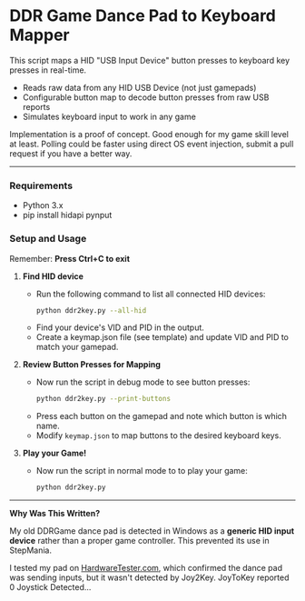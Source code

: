 # DDR Game Dance Pad to Keyboard Mapper

This script maps a HID "USB Input Device" button presses to keyboard key presses in real-time. 

* Reads raw data from any HID USB Device (not just gamepads)
* Configurable button map to decode button presses from raw USB reports  
* Simulates keyboard input to work in any game  

Implementation is a proof of concept. Good enough for my game skill level at least. Polling could be faster using direct OS event injection, submit a pull request if you have a better way.

---

### Requirements
- Python 3.x  
- pip install hidapi pynput

### Setup and Usage
Remember: **Press Ctrl+C to exit**

1. **Find HID device**  
   - Run the following command to list all connected HID devices:  
     ```sh
     python ddr2key.py --all-hid
     ```
   - Find your device's VID and PID in the output.
   - Create a keymap.json file (see template) and update VID and PID to match your gamepad.

2. **Review Button Presses for Mapping**  
   - Now run the script in debug mode to see button presses:  
     ```sh
     python ddr2key.py --print-buttons
     ```
   - Press each button on the gamepad and note which button is which name.
   - Modify `keymap.json` to map buttons to the desired keyboard keys.

3. **Play your Game!**  
   - Now run the script in normal mode to to play your game:  
     ```sh
     python ddr2key.py
     ```
---

**Why Was This Written?**

My old DDRGame dance pad is detected in Windows as a **generic HID input device** rather than a proper game controller.  This prevented its use in StepMania. 

I tested my pad on [HardwareTester.com](https://hardwaretester.com/gamepad),  which confirmed the dance pad was sending inputs, but it wasn't detected by Joy2Key.  JoyToKey reported 0 Joystick Detected...
